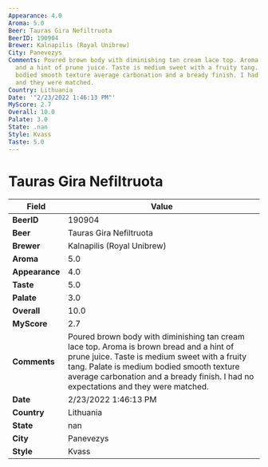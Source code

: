 ```yaml
---
Appearance: 4.0
Aroma: 5.0
Beer: Tauras Gira Nefiltruota
BeerID: 190904
Brewer: Kalnapilis (Royal Unibrew)
City: Panevezys
Comments: Poured brown body with diminishing tan cream lace top. Aroma is brown bread
  and a hint of prune juice. Taste is medium sweet with a fruity tang. Palate is medium
  bodied smooth texture average carbonation and a bready finish. I had no expectations
  and they were matched.
Country: Lithuania
Date: '"2/23/2022 1:46:13 PM"'
MyScore: 2.7
Overall: 10.0
Palate: 3.0
State: .nan
Style: Kvass
Taste: 5.0
---
```


# Tauras Gira Nefiltruota

| Field         | Value |
|---------------|-------|
| **BeerID** | 190904 |
| **Beer** | Tauras Gira Nefiltruota |
| **Brewer** | Kalnapilis (Royal Unibrew) |
| **Aroma** | 5.0 |
| **Appearance** | 4.0 |
| **Taste** | 5.0 |
| **Palate** | 3.0 |
| **Overall** | 10.0 |
| **MyScore** | 2.7 |
| **Comments** | Poured brown body with diminishing tan cream lace top. Aroma is brown bread and a hint of prune juice. Taste is medium sweet with a fruity tang. Palate is medium bodied smooth texture average carbonation and a bready finish. I had no expectations and they were matched. |
| **Date** | 2/23/2022 1:46:13 PM |
| **Country** | Lithuania |
| **State** | nan |
| **City** | Panevezys |
| **Style** | Kvass |
